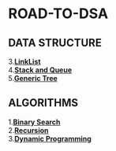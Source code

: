 # ROAD-TO-DSA
## DATA STRUCTURE
3.[**LinkList**](https://github.com/compl3xX/ROAD-TO-DSA/tree/main/LinkList)\
4.[**Stack and Queue**](https://github.com/compl3xX/ROAD-TO-DSA/tree/main/Stack)\
5.[**Generic Tree**](https://github.com/compl3xX/ROAD-TO-DSA/tree/main/Generic%20Tree)

## ALGORITHMS
1.**[Binary Search](https://github.com/compl3xX/ROAD-TO-DSA/tree/main/ALGORITHMS/Binary%20Search)**\
2.**[Recursion](https://github.com/compl3xX/ROAD-TO-DSA/tree/main/ALGORITHMS/Recursion)**\
3.**[Dynamic Programming](https://github.com/compl3xX/ROAD-TO-DSA/tree/main/ALGORITHMS/Dynamic%20Programming)**


